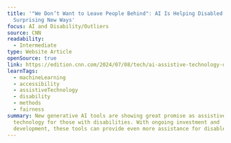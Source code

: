 ```yaml
---
title: '"We Don’t Want to Leave People Behind": AI Is Helping Disabled People in
  Surprising New Ways'
focus: AI and Disability/Outliers
source: CNN
readability:
  - Intermediate
type: Website Article
openSource: true
link: https://edition.cnn.com/2024/07/08/tech/ai-assistive-technology-disabilities/index.html
learnTags:
  - machineLearning
  - accessibility
  - assistiveTechnology
  - disability
  - methods
  - fairness
summary: New generative AI tools are showing great promise as assistive
  technology for those with disabilities. With ongoing investment and
  development, these tools can provide even more assistance for disabled people.
---
```

